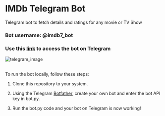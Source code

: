 # IMDb Telegram Bot 
Telegram bot to fetch details and ratings for any movie or TV Show

### Bot username: @imdb7_bot
### Use this [link](http://t.me/imdb7_bot) to access the bot on Telegram

![telegram_image](https://github.com/Karan-Malik/IMDb_bot/blob/master/image.JPG?raw=true)
<br><br>

To run the bot locally, follow these steps:

1) Clone this repository to your system.

2) Using the Telegram [Botfather](https://telegram.me/BotFather), create your own bot and enter the bot API key in bot.py.

3) Run the bot.py code and your bot on Telegram is now working!
